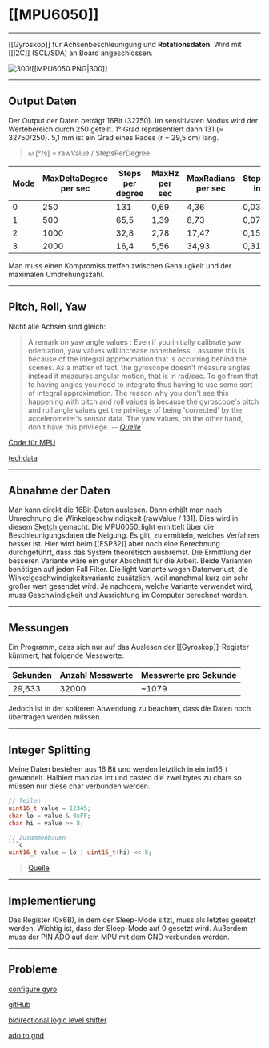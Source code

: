 # [[MPU6050]]
___
[[Gyroskop]] für Achsenbeschleunigung und **Rotationsdaten**. Wird mit [[I2C]] (SCL/SDA) an Board angeschlossen.

![300](https://external-content.duckduckgo.com/iu/?u=https%3A%2F%2Ftse3.mm.bing.net%2Fth%3Fid%3DOIP.1kRcjsyGrHg5ON2CD-XOJwHaFz%26pid%3DApi&f=1)![[MPU6050.PNG|300]]

___

## Output Daten
Der Output der Daten beträgt 16Bit (32750). Im sensitivsten Modus wird der Wertebereich durch 250 geteilt. 1° Grad repräsentiert dann 131 (= 32750/250).
5,1 mm ist ein Grad eines Rades (r = 29,5 cm) lang.

> 𝜔 [°/s] = rawValue / StepsPerDegree

| Mode | MaxDeltaDegree per sec | Steps per degree | MaxHz per sec | MaxRadians per sec | StepLength in mm |
| ---- | ---------------------- | ---------------- | ------------- | ------------------ | ---------------- |
| 0    | 250                    | 131              | 0,69          | 4,36               | 0,039mm          |
| 1    | 500                    | 65,5             | 1,39          | 8,73               | 0,078mm          |
| 2    | 1000                   | 32,8             | 2,78          | 17,47              | 0,155mm          |
| 3    | 2000                   | 16,4             | 5,56          | 34,93              | 0,311mm          |

Man muss einen Kompromiss treffen zwischen Genauigkeit und der maximalen Umdrehungszahl. 

___

## Pitch, Roll, Yaw

Nicht alle Achsen sind gleich:
>A remark on yaw angle values : Even if you initially calibrate yaw orientation, yaw values will increase nonetheless. 
I assume this is because of the integral approximation that is occurring behind the scenes. 
As a matter of fact, the gyroscope doesn't measure angles instead it measures angular motion, that is in rad/sec. 
To go from that to having angles you need to integrate thus having to use some sort of integral approximation. 
The reason why you don't see this happening with pitch and roll values is because the gyroscope's pitch and roll angle values get the privilege of being 'corrected' by the accelerometer's sensor data. 
The yaw values, on the other hand, don't have this privilege.
> -- <cite>[Quelle](https://www.youtube.com/watch?v=H7fRowInpwM)</cite>

[Code für MPU](https://randomnerdtutorials.com/esp32-mpu-6050-web-server/)

[techdata](https://wolles-elektronikkiste.de/mpu6050-beschleunigungssensor-und-gyroskop)

___

## Abnahme der Daten
Man kann direkt die 16Bit-Daten auslesen. Dann erhält man nach Umrechnung die Winkelgeschwindigkeit (rawValue / 131). Dies wird in diesem [Sketch](https://wolles-elektronikkiste.de/mpu6050-beschleunigungssensor-und-gyroskop) gemacht. 
Die MPU6050_light ermittelt über die Beschleunigungsdaten die Neigung. Es gilt, zu ermitteln, welches Verfahren besser ist. Hier wird beim [[ESP32]] aber noch eine Berechnung durchgeführt, dass das System theoretisch ausbremst.
Die Ermittlung der besseren Variante wäre ein guter Abschnitt für die Arbeit.
Beide Varianten benötigen auf jeden Fall Filter. Die light Variante wegen Datenverlust, die Winkelgeschwindigkeitsvariante zusätzlich, weil manchmal kurz ein sehr großer wert gesendet wird.
Je nachdem, welche Variante verwendet wird, muss Geschwindigkeit und Ausrichtung im Computer berechnet werden.

___

## Messungen
Ein Programm, dass sich nur auf das Auslesen der [[Gyroskop]]-Register kümmert, hat folgende Messwerte:

| Sekunden | Anzahl Messwerte | Messwerte pro Sekunde |
| -------- | ---------------- | --------------------- |
| 29,633   | 32000            | ~1079                 |

Jedoch ist in der späteren Anwendung zu beachten, dass die Daten noch übertragen werden müssen.

___

## Integer Splitting
Meine Daten bestehen aus 16 Bit und werden letztlich in ein int16_t gewandelt. Halbiert man das int und casted die zwei bytes zu chars so müssen nur diese char verbunden werden.

```c
// Teilen
uint16_t value = 12345;
char lo = value & 0xFF;
char hi = value >> 8;

// Zusammenbauen
```c
uint16_t value = lo | uint16_t(hi) << 8;
```
> [Quelle](https://stackoverflow.com/questions/13279024/convert-a-uint16-t-to-char2-to-be-sent-over-socket-unix)

___

## Implementierung
Das Register (0x6B), in dem der Sleep-Mode sitzt, muss als letztes gesetzt werden. Wichtig ist, dass der Sleep-Mode auf 0 gesetzt wird.
Außerdem muss der PIN ADO auf dem MPU mit dem GND verbunden werden.

___

## Probleme

[configure gyro](https://medium.com/@kavindugimhanzoysa/lets-work-with-mpu6050-gy-521-part1-6db0d47a35e6)

[gitHub](https://github.com/espressif/arduino-esp32/issues/3678)

[bidirectional logic level shifter](https://arduino.stackexchange.com/questions/85352/mpu-6050-only-reads-0-in-output)

[ado to gnd](https://stackoverflow.com/questions/44564269/mpu6050-doesnt-seem-to-give-values-properly-and-no-i2c-devices-found-error-thro)